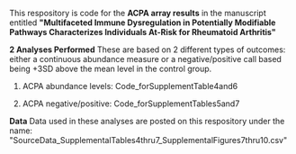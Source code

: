 This respository is code for the **ACPA array results** in the manuscript entitled **"Multifaceted Immune Dysregulation in Potentially Modifiable Pathways Characterizes Individuals At-Risk for Rheumatoid Arthritis"** 

**2 Analyses Performed**
These are based on 2 different types of outcomes: either a continuous abundance measure or a negative/positive call based being +3SD above the mean level in the control group.  

1. ACPA abundance levels: Code_forSupplementTable4and6

2. ACPA negative/positive: Code_forSupplementTables5and7

**Data** Data used in these analyses are posted on this respository under the name: "SourceData_SupplementalTables4thru7_SupplementalFigures7thru10.csv"
